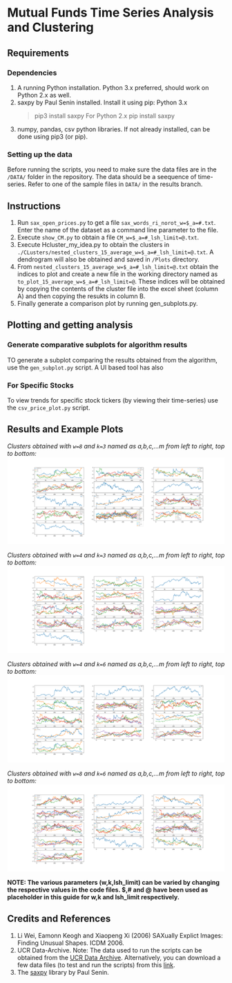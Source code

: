 # Mutual Funds Time Series Analysis and Clustering


## Requirements

### Dependencies
1. A running Python installation. Python 3.x preferred, should work on Python 2.x as well.
2. saxpy by Paul Senin installed. Install it using pip:
	Python 3.x
	>pip3 install saxpy
	For Python 2.x
	>pip install saxpy
3. numpy, pandas, csv python libraries. If not already installed, can be done using pip3 (or pip).

### Setting up the data
Before running the scripts, you need to make sure the data files are in the `/DATA/` folder in the repository. The data should be a seequence of time-series. Refer to one of the sample files in `DATA/` in the results branch.

## Instructions 
1. Run `sax_open_prices.py` to get a file `sax_words_ri_norot_w=$_a=#.txt`. Enter the name of the dataset as a command line parameter to the file.
2. Execute `show_CM.py` to obtain a file `CM_w=$_a=#_lsh_limit=@.txt`.
3. Execute Hcluster_my_idea.py to obtain the clusters in `./CLusters/nested_clusters_15_average_w=$_a=#_lsh_limit=@.txt`. A dendrogram will also be obtained and saved in `/Plots` directory.
4. From `nested_clusters_15_average_w=$_a=#_lsh_limit=@.txt` obtain the indices to plot and create a new file in the working directory named as `to_plot_15_average_w=$_a=#_lsh_limit=@`. These indices will be obtained by copying the contents of the cluster file into the excel sheet (column A) and then copying the resukts in column B.
5. Finally generate a comparison plot by running gen_subplots.py.

## Plotting and getting analysis

### Generate comparative subplots for algorithm results
TO generate a subplot comparing the results obtained from the algorithm, use the `gen_subplot.py` script.
A UI based tool has also
### For Specific Stocks
To view trends for specific stock tickers (by viewing their time-series) use the `csv_price_plot.py` script.

## Results and Example Plots

_Clusters obtained with `w=8` and `k=3` named as a,b,c,...m from left to right, top to bottom:_
![Clusters obtained with `w=8` and `k=3` named as a,b,c,...m from left to right, top to bottom](https://github.com/atishayjain708/TS_MF_cluster_analysis/blob/results/Plots/diff_znorm_comparison_nested_15_average_w%3D8_a%3D20_lsh_limit%3D3.png)

_Clusters obtained with `w=4` and `k=3` named as a,b,c,...m from left to right, top to bottom:_
![Clusters obtained with `w=4` and `k=3` named as a,b,c,...m from left to right, top to bottom](https://github.com/atishayjain708/TS_MF_cluster_analysis/blob/results/Plots/diff_znorm_comparison_nested_15_average_w%3D4_a%3D20_lsh_limit%3D3.png)

_Clusters obtained with `w=4` and `k=6` named as a,b,c,...m from left to right, top to bottom:_
![Clusters obtained with `w=4` and `k=6` named as a,b,c,...m from left to right, top to bottom](https://github.com/atishayjain708/TS_MF_cluster_analysis/blob/results/Plots/diff_znorm_comparison_nested_15_average_w%3D4_a%3D20_lsh_limit%3D6.png)

_Clusters obtained with `w=8` and `k=6` named as a,b,c,...m from left to right, top to bottom:_
![Clusters obtained with `w=8` and `k=6` named as a,b,c,...m from left to right, top to bottom](https://github.com/atishayjain708/TS_MF_cluster_analysis/blob/results/Plots/diff_znorm_comparison_nested_15_average_w%3D8_a%3D20_lsh_limit%3D6.png)

**NOTE: The various parameters (w,k,lsh_limit) can be varied by changing the respective values in the code files. $,# and @ have been used as placeholder in this guide for w,k and lsh_limit respectively.**


## Credits and References

1. Li Wei, Eamonn Keogh and Xiaopeng Xi (2006) SAXually Explict Images: Finding Unusual Shapes. ICDM 2006.
2. UCR Data-Archive.
Note: The data used to run the scripts can be obtained from the [UCR Data Archive](https://www.cs.ucr.edu/~eamonn/time_series_data/UCR_TS_Archive_2015.zip).
Alternatively, you can download a few data files (to test and run the scripts) from this [link](https://drive.google.com/open?id=1Y9KprdCn3563Q20xR-3kMpS2_GrP7Bl5).
3. The [saxpy](https://pypi.org/project/saxpy/) library by Paul Senin.